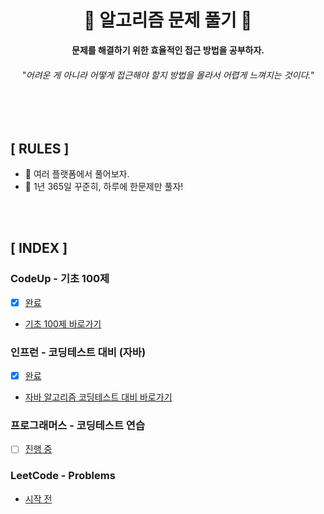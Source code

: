 <div align="center">

<h1>🌊 <b>알고리즘 문제 풀기</b> 🌊</h1>

<b>문제를 해결하기 위한 효율적인 접근 방법을 공부하자.</b>

<h6>"어려운 게 아니라 어떻게 접근해야 할지 방법을 몰라서 어렵게 느껴지는 것이다."</h6>

</div>

<br>
<br>

## **[ RULES ]**
- 🌊 여러 플랫폼에서 풀어보자.
- 🌊 1년 365일 꾸준히, 하루에 한문제만 풀자!
<br>
<br>

## **[ INDEX ]**

### **CodeUp - 기초 100제**
- [x] [완료](https://github.com/kellykang-tech/Algorithm/tree/main/basic-100)
- [기초 100제 바로가기](https://github.com/kellykang-tech/Algorithm/tree/main/basic-100)

### **인프런 - 코딩테스트 대비 (자바)**
- [x] [완료](https://github.com/kellykang-tech/Algorithm/tree/main/PreparingCodingTest)
- [자바 알고리즘 코딩테스트 대비 바로가기](https://github.com/kellykang-tech/Algorithm/tree/main/PreparingCodingTest)

### **프로그래머스 - 코딩테스트 연습**
- [ ] [진행 중](https://github.com/kellykang-tech/Algorithm/tree/main/firstStage) 

### **LeetCode - Problems**
- [시작 전](https://github.com/kellykang-tech/Algorithm/tree/main/LeetCode)